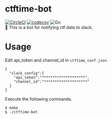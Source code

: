 # ctftime-bot
[![CircleCI](https://circleci.com/gh/kg0r0/ctftime-bot.svg?style=svg)](https://circleci.com/gh/kg0r0/ctftime-bot) [![codecov](https://codecov.io/gh/kg0r0/ctftime-bot/branch/master/graph/badge.svg)](https://codecov.io/gh/kg0r0/ctftime-bot) ![Go](https://github.com/kg0r0/ctftime-bot/workflows/Go/badge.svg)    
:flags:  This is a bot for notifying ctf date to slack.

# Usage
Edit api_token and channel_id in ``ctftime_conf.json``.
```
{
  "slack_config":{
    "api_token":"********************",
    "channel_id":"********************"
  }
}
```
Execute the following commands.
```
$ make
$ ./ctftime-bot
```